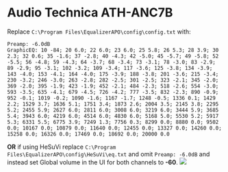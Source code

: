 # Audio Technica ATH-ANC7B
Replace `C:\Program Files\EqualizerAPO\config\config.txt` with:
```
Preamp: -6.0dB
GraphicEQ: 10 -84; 20 6.0; 22 6.0; 23 6.0; 25 5.8; 26 5.3; 28 3.9; 30 2.3; 32 0.6; 35 -1.6; 37 -2.8; 40 -4.3; 42 -5.0; 45 -5.7; 49 -5.8; 52 -5.5; 56 -4.8; 59 -4.3; 64 -3.7; 68 -3.4; 73 -3.1; 78 -3.0; 83 -2.9; 89 -2.9; 95 -3.1; 102 -3.2; 109 -3.4; 117 -3.6; 125 -3.8; 134 -3.9; 143 -4.0; 153 -4.1; 164 -4.0; 175 -3.9; 188 -3.8; 201 -3.6; 215 -3.4; 230 -3.2; 246 -3.0; 263 -2.8; 282 -2.5; 301 -2.5; 323 -2.1; 345 -2.0; 369 -2.0; 395 -1.9; 423 -1.9; 452 -2.1; 484 -2.3; 518 -2.6; 554 -3.0; 593 -3.5; 635 -4.1; 679 -4.5; 726 -4.2; 777 -3.5; 832 -2.3; 890 -0.9; 952 -0.1; 1019 -0.2; 1090 -1.6; 1167 -1.7; 1248 -0.5; 1336 0.1; 1429 2.2; 1529 3.7; 1636 5.1; 1751 3.4; 1873 2.6; 2004 3.5; 2145 3.8; 2295 5.2; 2455 5.9; 2627 6.0; 2811 6.0; 3008 6.0; 3219 6.0; 3444 5.9; 3685 5.4; 3943 6.0; 4219 6.0; 4514 6.0; 4830 6.0; 5168 5.0; 5530 5.2; 5917 5.3; 6331 5.5; 6775 3.9; 7249 1.3; 7756 0.3; 8299 0.0; 8880 0.0; 9502 0.0; 10167 0.0; 10879 0.0; 11640 0.0; 12455 0.0; 13327 0.0; 14260 0.0; 15258 0.0; 16326 0.0; 17469 0.0; 18692 0.0; 20000 0.0
```
**OR** if using HeSuVi replace `C:\Program Files\EqualizerAPO\config\HeSuVi\eq.txt` and omit `Preamp: -6.0dB` and instead set Global volume in the UI for both channels to **-60**.
![](https://raw.githubusercontent.com/jaakkopasanen/AutoEq/master/results/Headphone.com/headphoncecom/onear/Audio%20Technica%20ATH-ANC7B/Audio%20Technica%20ATH-ANC7B.png)